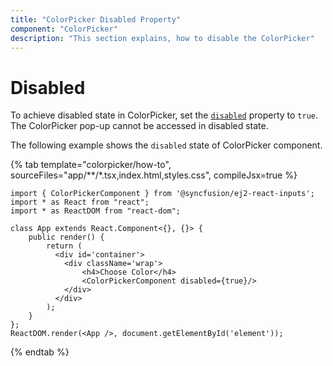 ```yaml
---
title: "ColorPicker Disabled Property"
component: "ColorPicker"
description: "This section explains, how to disable the ColorPicker"
---
```


# Disabled

To achieve disabled state in ColorPicker, set the [`disabled`](../../api/color-picker#disabled) property to `true`. The ColorPicker pop-up cannot be accessed in disabled state.

The following example shows the `disabled` state of ColorPicker component.

{% tab template="colorpicker/how-to", sourceFiles="app/**/*.tsx,index.html,styles.css", compileJsx=true %}

```tsx
import { ColorPickerComponent } from '@syncfusion/ej2-react-inputs';
import * as React from "react";
import * as ReactDOM from "react-dom";

class App extends React.Component<{}, {}> {
    public render() {
        return (
          <div id='container'>
            <div className='wrap'>
                <h4>Choose Color</h4>
                <ColorPickerComponent disabled={true}/>
            </div>
          </div>
        );
    }
};
ReactDOM.render(<App />, document.getElementById('element'));
```

{% endtab %}